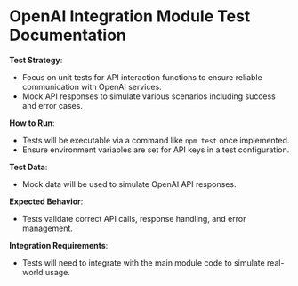 # OpenAI Integration Module Test Documentation

**Test Strategy**: 
- Focus on unit tests for API interaction functions to ensure reliable communication with OpenAI services.
- Mock API responses to simulate various scenarios including success and error cases.

**How to Run**: 
- Tests will be executable via a command like `npm test` once implemented.
- Ensure environment variables are set for API keys in a test configuration.

**Test Data**: 
- Mock data will be used to simulate OpenAI API responses.

**Expected Behavior**: 
- Tests validate correct API calls, response handling, and error management.

**Integration Requirements**: 
- Tests will need to integrate with the main module code to simulate real-world usage.

